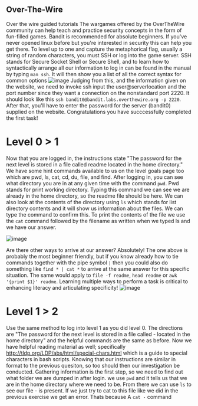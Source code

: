 ## Over-The-Wire
Over the wire guided tutorials
The wargames offered by the OverTheWire community can help teach and practice security concepts in the form of fun-filled games.  Bandit is recommended for absolute beginners.  If you've never opened linux before but you're interested in security this can help you get there.  To level up to one and capture the metaphorical flag, usually a string of random characters, you must SSH or log into the game server.  SSH stands for Secure Socket Shell or Secure Shell, and to learn how to syntactically arrange all our information to log in can be found in the manual by typing `man ssh`.  It will then show you a list of all the correct syntax for common options
![image](https://user-images.githubusercontent.com/113439757/191985509-a83eedc1-3f19-4733-8008-3d689eed8991.png)
Judging from this, and the information given on the website, we need to invoke ssh input the user@serverlocation and the port number since they want a connection on the nonstandard port 2220.
It should look like this `ssh bandit0@bandit.labs.overthewire.org -p 2220`.  After that, you'll have to enter the password for the server (bandit0) supplied on the website. Congratulations you have succcessfully completed the first task!

# Level 0 > 1
Now that you are logged in, the instructions state "The password for the next level is stored in a file called readme located in the home directory."  We have some hint commands available to us on the level goals page too which are pwd, ls, cat, cd, du, file, and find.  After logging in, you can see what directory you are in at any given time with the command `pwd`.  Pwd stands for print working directory.  Typing this command we can see we are already in the home directory, so the readme file should be here.  We can also look at the contents of the directory using `ls` which stands for list directory contents and it will show us information about the files. We can type the command to confirm this.  To print the contents of the file we use the `cat` command followed by the filename as written when we typed ls and we have our answer.

![image](https://user-images.githubusercontent.com/113439757/192812957-bc034ea8-086b-4817-addd-fa91b2f5b940.png)

Are there other ways to arrive at our answer? Absolutely! The one above is probably the most beginner friendly, but if you know already how to tie commands together with the pipe symbol `|` then you could also do something like `find * | cat *` to arrive at the same answer for this specific situation.  The same would apply to `file -f readme`,  `head readme` or `awk '{print $1}' readme`.  Learning multiple ways to perform a task is critical to enhancing literacy and articulating specificity! 
![image](https://user-images.githubusercontent.com/113439757/192873847-73cb4bf9-428a-46ee-b8ed-d348cd545a37.png)

# Level 1 > 2
Use the same method to log into level 1 as you did level 0. The directions are "The password for the next level is stored in a file called - located in the home directory" and the helpful commands are the same as before.  Now we have helpful reading material as well; specifically http://tldp.org/LDP/abs/html/special-chars.html which is a guide to special characters in bash scripts.  Knowing that our instructions are similar in format to the previous quesiton, so too should then our investigation be conducted.  Gathering information is the first step, so we need to find out what folder we are dumped in after login. we use `pwd` and it tells us that we are in the home directory where we need to be. From there we can use `ls` to see our file - is present.  If we just try to cat to this file like we did in the previous exercise we get an error.  Thats because A `cat -` command 
